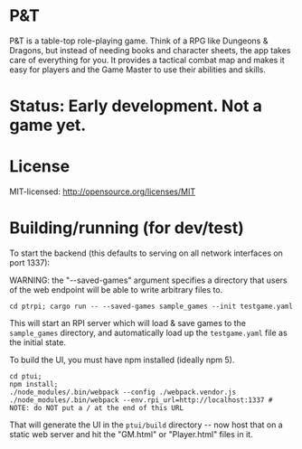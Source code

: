 # P&T

P&T is a table-top role-playing game. Think of a RPG like Dungeons & Dragons, but instead of needing
books and character sheets, the app takes care of everything for you. It provides a tactical combat
map and makes it easy for players and the Game Master to use their abilities and skills.

# Status: Early development. Not a game yet.

# License

MIT-licensed: http://opensource.org/licenses/MIT


# Building/running (for dev/test)

To start the backend (this defaults to serving on all network interfaces on port 1337):

WARNING: the "--saved-games" argument specifies a directory that users of the web endpoint will
be able to write arbitrary files to.

```shell
cd ptrpi; cargo run -- --saved-games sample_games --init testgame.yaml
```

This will start an RPI server which will load & save games to the `sample_games` directory, and
automatically load up the `testgame.yaml` file as the initial state.

To build the UI, you must have npm installed (ideally npm 5).

```
cd ptui;
npm install;
./node_modules/.bin/webpack --config ./webpack.vendor.js
./node_modules/.bin/webpack --env.rpi_url=http://localhost:1337 # NOTE: do NOT put a / at the end of this URL
```

That will generate the UI in the `ptui/build` directory -- now host that on a static web server and
hit the "GM.html" or "Player.html" files in it.
